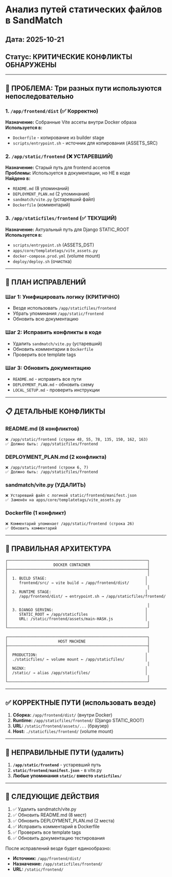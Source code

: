 # Анализ путей статических файлов в SandMatch

## Дата: 2025-10-21
## Статус: КРИТИЧЕСКИЕ КОНФЛИКТЫ ОБНАРУЖЕНЫ

---

## 🚨 ПРОБЛЕМА: Три разных пути используются непоследовательно

### 1. `/app/frontend/dist` (✅ Корректно)
**Назначение:** Собранные Vite ассеты внутри Docker образа  
**Используется в:**
- `Dockerfile` - копирование из builder stage
- `scripts/entrypoint.sh` - источник для копирования (ASSETS_SRC)

### 2. `/app/static/frontend` (❌ УСТАРЕВШИЙ)
**Назначение:** Старый путь для frontend ассетов  
**Проблемы:** Используется в документации, но НЕ в коде  
**Найдено в:**
- `README.md` (8 упоминаний)
- `DEPLOYMENT_PLAN.md` (2 упоминания)
- `sandmatch/vite.py` (устаревший файл)
- `Dockerfile` (комментарий)

### 3. `/app/staticfiles/frontend` (✅ ТЕКУЩИЙ)
**Назначение:** Актуальный путь для Django STATIC_ROOT  
**Используется в:**
- `scripts/entrypoint.sh` (ASSETS_DST)
- `apps/core/templatetags/vite_assets.py`
- `docker-compose.prod.yml` (volume mount)
- `deploy/deploy.sh` (очистка)

---

## 🔧 ПЛАН ИСПРАВЛЕНИЙ

### Шаг 1: Унифицировать логику (КРИТИЧНО)
- Везде использовать `/app/staticfiles/frontend`
- Убрать упоминания `/app/static/frontend`
- Обновить всю документацию

### Шаг 2: Исправить конфликты в коде
- Удалить `sandmatch/vite.py` (устаревший)
- Обновить комментарии в `Dockerfile`
- Проверить все template tags

### Шаг 3: Обновить документацию
- `README.md` - исправить все пути
- `DEPLOYMENT_PLAN.md` - обновить схему
- `LOCAL_SETUP.md` - проверить инструкции

---

## 📋 ДЕТАЛЬНЫЕ КОНФЛИКТЫ

### README.md (8 конфликтов)
```
❌ /app/static/frontend (строки 48, 55, 78, 135, 150, 162, 163)
✅ Должно быть: /app/staticfiles/frontend
```

### DEPLOYMENT_PLAN.md (2 конфликта)
```
❌ /app/static/frontend (строки 6, 7)
✅ Должно быть: /app/staticfiles/frontend
```

### sandmatch/vite.py (УДАЛИТЬ)
```
❌ Устаревший файл с логикой static/frontend/manifest.json
✅ Заменён на apps/core/templatetags/vite_assets.py
```

### Dockerfile (1 конфликт)
```
❌ Комментарий упоминает /app/static/frontend (строка 26)
✅ Обновить комментарий
```

---

## 🎯 ПРАВИЛЬНАЯ АРХИТЕКТУРА

```
┌─────────────────────────────────────────────────────────────┐
│                    DOCKER CONTAINER                         │
├─────────────────────────────────────────────────────────────┤
│                                                             │
│  1. BUILD STAGE:                                           │
│     frontend/src/ → vite build → /app/frontend/dist/       │
│                                                             │
│  2. RUNTIME STAGE:                                         │
│     /app/frontend/dist/ → entrypoint.sh → /app/staticfiles/frontend/ │
│                                                             │
│  3. DJANGO SERVING:                                        │
│     STATIC_ROOT = /app/staticfiles                         │
│     URL: /static/frontend/assets/main-HASH.js              │
│                                                             │
└─────────────────────────────────────────────────────────────┘

┌─────────────────────────────────────────────────────────────┐
│                      HOST MACHINE                           │
├─────────────────────────────────────────────────────────────┤
│                                                             │
│  PRODUCTION:                                               │
│  ./staticfiles/ ← volume mount ← /app/staticfiles/         │
│                                                             │
│  NGINX:                                                    │
│  /static/ → alias /app/staticfiles/                        │
│                                                             │
└─────────────────────────────────────────────────────────────┘
```

---

## ✅ КОРРЕКТНЫЕ ПУТИ (использовать везде)

1. **Сборка:** `/app/frontend/dist/` (внутри Docker)
2. **Runtime:** `/app/staticfiles/frontend/` (Django STATIC_ROOT)
3. **URL:** `/static/frontend/assets/...` (браузер)
4. **Host:** `./staticfiles/frontend/` (volume mount)

---

## 🚫 НЕПРАВИЛЬНЫЕ ПУТИ (удалить)

1. **`/app/static/frontend`** - устаревший путь
2. **`static/frontend/manifest.json`** - в vite.py
3. **Любые упоминания `static/` вместо `staticfiles/`**

---

## 📝 СЛЕДУЮЩИЕ ДЕЙСТВИЯ

1. ✅ Удалить sandmatch/vite.py
2. ✅ Обновить README.md (8 мест)
3. ✅ Обновить DEPLOYMENT_PLAN.md (2 места)
4. ✅ Исправить комментарий в Dockerfile
5. ✅ Проверить все template tags
6. ✅ Обновить документацию тестирования

После исправлений везде будет единообразно:
- **Источник:** `/app/frontend/dist/`
- **Назначение:** `/app/staticfiles/frontend/`
- **URL:** `/static/frontend/`
